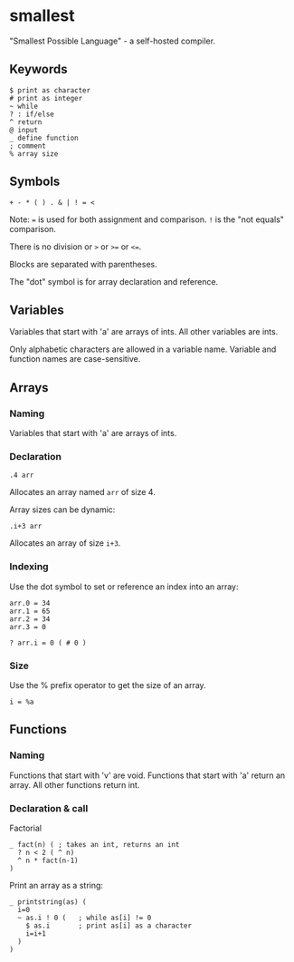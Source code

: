 # smallest

"Smallest Possible Language" - a self-hosted compiler.

## Keywords

```
$ print as character
# print as integer
~ while
? : if/else
^ return
@ input
_ define function
; comment
% array size
```

## Symbols

`+ - * ( ) . & | ! = <`

Note: `=` is used for both assignment and comparison. `!` is the "not equals" comparison.

There is no division or `>` or `>=` or `<=`.

Blocks are separated with parentheses. 

The "dot" symbol is for array declaration and reference.

## Variables

Variables that start with 'a' are arrays of ints. All other variables are ints.

Only alphabetic characters are allowed in a variable name. Variable and function
names are case-sensitive.

## Arrays

### Naming

Variables that start with 'a' are arrays of ints. 

### Declaration

```
.4 arr
```

Allocates an array named `arr` of size 4. 

Array sizes can be dynamic:

```
.i+3 arr
```

Allocates an array of size `i+3`.

### Indexing

Use the dot symbol to set or reference an index into an array:

```
arr.0 = 34
arr.1 = 65
arr.2 = 34
arr.3 = 0
```

```
? arr.i = 0 ( # 0 )
```

### Size

Use the % prefix operator to get the size of an array.

```
i = %a
```


## Functions

### Naming

Functions that start with 'v' are void. Functions that start with 'a' return an array. 
All other functions return int.

### Declaration & call

Factorial

```
_ fact(n) ( ; takes an int, returns an int
  ? n < 2 ( ^ n)
  ^ n * fact(n-1)
)
```

Print an array as a string:

```
_ printstring(as) (
  i=0
  ~ as.i ! 0 (   ; while as[i] != 0
    $ as.i       ; print as[i] as a character
    i=i+1
  )
)
```


